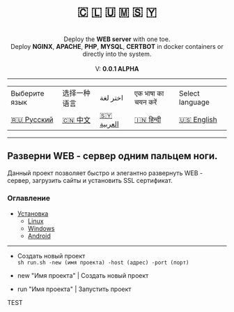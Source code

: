 <body style="margin: auto">
  <header>
  </header>
</body>

<p align="center">
    <h1 align="center" style="">🇨​​​​​ 🇱​​​​​ 🇺​​​​​ 🇲​​​​​ 🇸​​​​​ 🇾​​​​​</h1>
    
<p align="center">
        <br>Deploy the <b>WEB server</b> with one toe.
        <br> Deploy <b>NGINX</b>, <b>APACHE</b>, <b>PHP</b>, <b>MYSQL</b>, <b>CERTBOT</b> in docker containers or directly into the system.
        <br><br> V: <b>0.0.1 ALPHA</b>
    <p>
</p>

---
<table align="center">
  <tbody>
    <tr>
      <td>Выберите язык</td>
      <td>选择一种语言</td>
      <td>اختر لغة</td>
      <td>एक भाषा का चयन करें </td>
      <td>Select language</td>
    </tr>
    <tr>
      <td>
        <a href="#ru">🇷🇺 Русский</a>
      </td>
      <td>
        <a href="#cn">🇨🇳 中文</a>
      </td>
      <td>
        <a href="#sy">🇸🇾 العربية</a>
      </td>
      <td>
        <a href="#in">🇮🇳 हिन्दी</a>
      </td>
      <td>
        <a href="#en">🇺🇸 English</a>
      </td>
    </tr>
  </tbody>
</table>

[//]: # (```)

[//]: # (SUPPORT:)

[//]: # (    _ Linux)

[//]: # (        Fedora)

[//]: # (    _ Windows)

[//]: # (        7, 8, 10)

[//]: # (    _ Android)

[//]: # (        6, 7, 8, 9, 10, 11, 12)

[//]: # (```)

[//]: # (```)

[//]: # (CHANGELOG:)

[//]: # (    1. Add: Apache)

[//]: # (    2. Destroy: Serv.txt)

[//]: # (```)

___

## <a name="ru">Разверни WEB - сервер одним пальцем ноги.</a>

Данный проект позволяет быстро и элегантно развернуть WEB - сервер, загрузить сайты и установить SSL сертификат.

### Оглавление
- [Установка](#ru_install)
  - [Linux](#ru_install_linux)
  - [Windows](#ru_install_windows)
  - [Android](#ru_install_android)
---

- Создать новый проект <br>
```sh run.sh -new (имя проекта) -host (адрес) -port (порт)```

- new "Имя проекта" | Создать новый проект <br>
- run "Имя проекта" | Запустить проект








<p id="1">TEST</p>